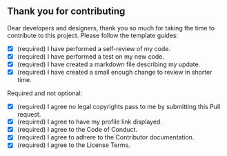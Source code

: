 ## Thank you for contributing
Dear developers and designers, thank you so much for taking the time to contribute to this project. Please follow the template guides:

- [x] (required) I have performed a self-review of my code.
- [x] (required) I have performed a test on my new code.
- [x] (required) I have created a markdown file describing my update.
- [x] (required) I have created a small enough change to review in shorter time.

Required and not optional:

- [x] (required) I agree no legal copyrights pass to me by submitting this Pull request.
- [x] (required) I agree to have my profile link displayed.
- [x] (required) I agree to the Code of Conduct.
- [x] (required) I agree to adhere to the Contributor documentation.
- [x] (required) I agree to the License Terms.
